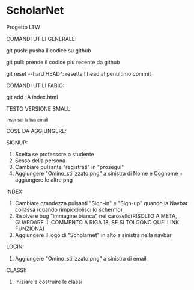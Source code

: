 # ScholarNet
Progetto LTW

COMANDI UTILI GENERALE:

git push: pusha il codice su github

git pull: prende il codice più recente da github

git reset --hard HEAD^: resetta l'head al penultimo commit




COMANDI UTILI FABIO:

git add -A index.html



TESTO VERSIONE SMALL:

<small id="emailSmall" class="form-text text-muted">Inserisci la tua email</small>

COSE DA AGGIUNGERE:

SIGNUP:
1) Scelta se professore o studente
2) Sesso della persona
3) Cambiare pulsante "registrati" in "prosegui"
4) Aggiungere "Omino_stilizzato.png" a sinistra di Nome e Cognome + aggiungere le altre png

INDEX:
1) Cambiare grandezza pulsanti "Sign-in" e "Sign-up" quando la Navbar collassa (quando rimpicciolisci lo schermo)
2) Risolvere bug "immagine bianca" nel carosello(RISOLTO A META, GUARDARE IL COMMENTO A RIGA 18, SE SI TOLGONO QUEI LINK FUNZIONA)
3) Aggiungere il logo di "Scholarnet" in alto a sinistra nella navbar

LOGIN:
1) Aggiungere "Omino_stilizzato.png" a sinistra di email

CLASSI:
1) Iniziare a costruire le classi